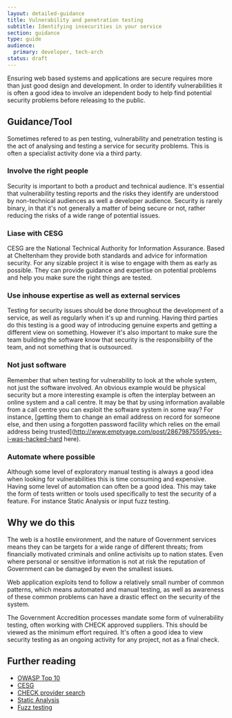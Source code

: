 ```yaml
---
layout: detailed-guidance
title: Vulnerability and penetration testing
subtitle: Identifying insecurities in your service
section: guidance
type: guide
audience:
  primary: developer, tech-arch
status: draft
---
```


Ensuring web based systems and applications are secure requires more than
just good design and development. In order to identify vulnerabilities it
is often a good idea to involve an idependent body to help find potential
security problems before releasing to the public.

## Guidance/Tool

Sometimes refered to as pen testing, vulnerability and penetration
testing is the act of analysing and testing a service for security
problems. This is often a specialist activity done via a third party.

### Involve the right people

Security is important to both a product and technical audience. It's
essential that vulnerability testing reports and the risks they identify
are understood by non-technical audiences as well a developer audience.
Security is rarely binary, in that it's not generally a matter of being
secure or not, rather reducing the risks of a wide range of potential issues.

### Liase with CESG

CESG are the National Technical Authority for Information Assurance.
Based at Cheltenham they provide both standards and advice for
information security. For any sizable project it is wise to engage with
them as early as possible. They can provide guidance and expertise on
potential problems and help you make sure the right things are tested.

### Use inhouse expertise as well as external services

Testing for security issues should be done throughout the development of
a service, as well as regularly when it's up and running. Having third
parties do this testing is a good way of introducing genuine experts and
getting a different view on something. However it's also important to
make sure the team building the software know that security is the
responsibility of the team, and not something that is outsourced.

### Not just software

Remember that when testing for vulnerability to look at the whole
system, not just the software involved. An obvious example would be
physical security but a more interesting example is often the interplay
between an online system and a call centre. It may be that by using
information available from a call centre you can exploit the software
system in some way? For instance, [getting them to change an email address
on record for someone else, and then using a forgotten password facility
which relies on the email address being trusted](http://www.emptyage.com/post/28679875595/yes-i-was-hacked-hard here).

### Automate where possible

Although some level of exploratory manual testing is always a good idea
when looking for vulnerabilities this is time consuming and expensive.
Having some level of automation can often be a good idea. This may take
the form of tests written or tools used specifically to test the security of a
feature. For instance Static Analysis or input fuzz testing.

## Why we do this

The web is a hostile environment, and the nature of Government services
means they can be targets for a wide range of different threats; from
financially motivated criminals and online activisits up to nation
states. Even where personal or sensitive information is not at risk the
reputation of Government can be damaged by even the smallest issues.

Web application exploits tend to follow a relatively small number of
common patterns, which means automated and manual testing, as well as
awareness of these common problems can have a drastic effect on the
security of the system.

The Government Accredition processes mandate some form of vulnerability
testing, often working with CHECK approved suppliers. This should be
viewed as the minimum effort required. It's often a good idea to view
security testing as an ongoing activity for any project, not as a final
check.

## Further reading

* [OWASP Top 10](https://www.owasp.org/index.php/Top_10_2010)
* [CESG](http://www.cesg.gov.uk/)
* [CHECK provider
  search](http://www.cesg.gov.uk/finda/Pages/CHECKSearch.aspx)
* [Static
  Analysis](http://research.microsoft.com/en-us/um/people/livshits/papers/pdf/thesis.pdf)
* [Fuzz testing](http://en.wikipedia.org/wiki/Fuzz_testing)
